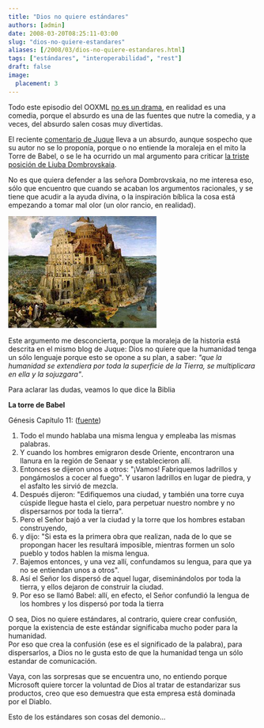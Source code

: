 ```yaml
---
title: "Dios no quiere estándares"
authors: [admin]
date: 2008-03-20T08:25:11-03:00
slug: "dios-no-quiere-estandares"
aliases: [/2008/03/dios-no-quiere-estandares.html]
tags: ["estándares", "interoperabilidad", "rest"]
draft: false
image:
  placement: 3
---
```


Todo este episodio del OOXML [no es un drama](http://blog.maz.cl/2008/03/ooxml-antes-durante-y-despus.html), en
realidad es una comedia, porque el absurdo es una de las fuentes que
nutre la comedia, y a veces, del absurdo salen cosas muy divertidas.

El reciente [comentario de Juque](http://www.juque.cl/weblog/2008/03/27/liuba-dombrovskaia-no-sabe-de-estandares.html)
lleva a un absurdo, aunque sospecho que su autor no se lo proponía,
porque o no entiende la moraleja en el mito la Torre de Babel, o se le
ha ocurrido un mal argumento para criticar [la triste posición de Liuba
Dombrovskaia](http://eldiabloenlosdetalles.net/2008/03/27/citas-y-contracitas/).


No es que quiera defender a las señora Dombrovskaia, no me interesa eso,
sólo que encuentro que cuando se acaban los argumentos racionales, y se
tiene que acudir a la ayuda divina, o la inspiración bíblica la cosa
está empezando a tomar mal olor (un olor rancio, en realidad).

![](300px-brueghel-tower-of-babel.jpg)

Este argumento me desconcierta, porque la moraleja de la historia está
descrita en el mismo blog de Juque: Dios no quiere que la humanidad
tenga un sólo lenguaje porque esto se opone a su plan, a saber: *\"que
la humanidad se extendiera por toda la superficie de la Tierra, se
multiplicara en ella y la sojuzgara\"*.

Para aclarar las dudas, veamos lo que dice la Biblia

**La torre de Babel**

Génesis Capítulo 11:
([fuente](http://es.catholic.net/biblioteca/libro.phtml?consecutivo=231&capitulo=3027))

1.  Todo el mundo hablaba una misma lengua y empleaba las mismas
    palabras.
2.  Y cuando los hombres emigraron desde Oriente, encontraron una
    llanura en la región de Senaar y se establecieron allí.
3.  Entonces se dijeron unos a otros: \"¡Vamos! Fabriquemos ladrillos y
    pongámoslos a cocer al fuego\". Y usaron ladrillos en lugar de
    piedra, y el asfalto les sirvió de mezcla.
4.  Después dijeron: \"Edifiquemos una ciudad, y también una torre cuya
    cúspide llegue hasta el cielo, para perpetuar nuestro nombre y no
    dispersarnos por toda la tierra\".
5.  Pero el Señor bajó a ver la ciudad y la torre que los hombres
    estaban construyendo,
6.  y dijo: \"Si esta es la primera obra que realizan, nada de lo que se
    propongan hacer les resultará imposible, mientras formen un solo
    pueblo y todos hablen la misma lengua.
7.  Bajemos entonces, y una vez allí, confundamos su lengua, para que ya
    no se entiendan unos a otros\".
8.  Así el Señor los dispersó de aquel lugar, diseminándolos por toda la
    tierra, y ellos dejaron de construir la ciudad.
9.  Por eso se llamó Babel: allí, en efecto, el Señor confundió la
    lengua de los hombres y los dispersó por toda la tierra

O sea, Dios no quiere estándares, al contrario, quiere crear confusión,
porque la existencia de este estándar significaba mucho poder para la
humanidad.\
Por eso que crea la confusión (ese es el significado de la palabra),
para dispersarlos, a Dios no le gusta esto de que la humanidad tenga un
sólo estandar de comunicación.

Vaya, con las sorpresas que se encuentra uno, no entiendo porque
Microsoft quiere torcer la voluntad de Dios al tratar de estandarizar
sus productos, creo que eso demuestra que esta empresa está dominada\
por el Diablo.

Esto de los estándares son cosas del demonio\...
